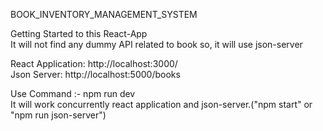 BOOK_INVENTORY_MANAGEMENT_SYSTEM

Getting Started to this React-App <br>
It will not find any dummy API related to book so, it will use json-server

React Application: http://localhost:3000/<br>
Json Server: http://localhost:5000/books

Use Command :- npm  run dev <br>
It will work concurrently react application and json-server.("npm start" or "npm run json-server")



